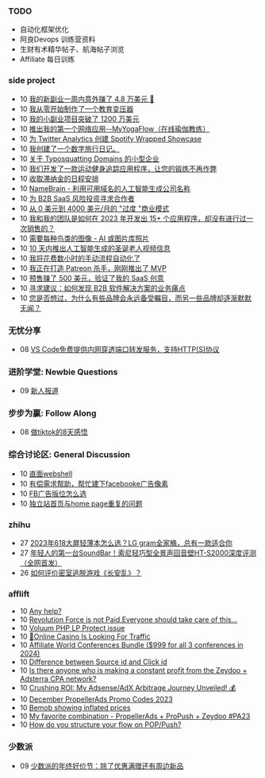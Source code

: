 ### TODO
-  自动化框架优化
-  阿良Devops 训练营资料
-  生财有术精华帖子、航海帖子浏览
-  Affiliate 每日训练

### side project
<!-- sideproject:START -->
-  10 [我的新副业一周内意外赚了 4.8 万美元 🤯](https://www.reddit.com/r/SideProject/comments/18f9b3y/i_accidentally_made_48000_with_my_new_side/)
-  10 [我从零开始制作了一个教育变压器](https://www.reddit.com/r/SideProject/comments/18f92lx/i_made_an_educational_transformer_from_scratch/)
-  10 [我的小副业项目突破了 1200 万美元](https://old.reddit.com/r/SideProject/comments/18f833j/my_small_side_project_crossed_1200mmr/)
-  10 [推出我的第一个网络应用--MyYogaFlow（在线瑜伽教练）](https://www.reddit.com/r/SideProject/comments/18f5ta8/launched_my_first_web_app_myyogaflow_online_yoga/)
-  10 [为 Twitter Analytics 创建 Spotify Wrapped Showcase](https://www.reddit.com/r/SideProject/comments/18f7bf4/created_a_spotify_wrapped_showcase_for_twitter/)
-  10 [我创建了一个数字旅行日记。](https://www.reddit.com/r/SideProject/comments/18f3g9r/i_have_created_a_digital_travel_diary/)
-  10 [关于 Typosquatting Domains 的小型企业](https://www.reddit.com/r/SideProject/comments/18f3d1w/small_business_on_typosquatting_domains/)
-  10 [我们开发了一款运动健身追踪应用程序，让您的锻炼不再作弊](https://www.reddit.com/r/SideProject/comments/18f2wdg/we_build_a_motion_fitness_tracking_app_so_you/)
-  10 [收取滞纳金的日程安排](https://www.reddit.com/r/SideProject/comments/18f19z0/scheduling_with_a_late_fee/)
-  10 [NameBrain - 利用可用域名的人工智能生成公司名称](https://www.reddit.com/r/SideProject/comments/18f0zku/namebrain_ai_generated_company_names_with/)
-  10 [为 B2B SaaS 风险投资寻求合作者](https://www.reddit.com/r/SideProject/comments/18f03hj/seeking_a_collaborator_for_b2b_saas_venture/)
-  10 [从 0 美元到 4000 美元/月的 &quot;过度 &quot;商业模式](https://www.reddit.com/r/SideProject/comments/18ezymx/from_0_to_4000m_with_an_overdone_business_model/)
-  10 [我和我的团队是如何在 2023 年开发出 15+ 个应用程序，却没有进行过一次销售的？](https://www.reddit.com/r/SideProject/comments/18ezxrw/how_me_and_my_team_made_15_apps_and_not_made_a/)
-  10 [需要每种鸟类的图像 - AI 或图片库照片](https://www.reddit.com/r/SideProject/comments/18ezuiq/need_images_of_every_bird_ai_or_stock_photos/)
-  10 [10 天内推出人工智能生成的圣诞老人视频信息](https://old.reddit.com/r/SideProject/comments/18ezue3/launched_santa_ai_generated_video_messages_in_10/)
-  10 [我将花费数小时的手动流程自动化了](https://www.reddit.com/r/SideProject/comments/18ezsq7/i_automated_a_manual_process_i_spent_hours_on/)
-  10 [我正在打造 Patreon 杀手，刚刚推出了 MVP](https://www.reddit.com/r/SideProject/comments/18ezdxy/i_am_building_a_patreon_killer_and_i_just/)
-  10 [预售赚了 500 美元，验证了我的 SaaS 创意](https://old.reddit.com/r/SideProject/comments/18eycx6/made_500_in_presale_to_validate_my_saas_idea/)
-  10 [寻求建议：如何发现 B2B 软件解决方案的业务痛点](https://www.reddit.com/r/SideProject/comments/18eyb6c/seeking_advice_how_to_discover_business_pain/)
-  10 [您是否想过，为什么有些品牌会永远备受瞩目，而另一些品牌却逐渐默默无闻？](https://www.reddit.com/r/SideProject/comments/18exbvh/ever_wondered_how_some_brands_stay_in_the/)<!-- sideproject:END -->


### 无忧分享
<!-- ruyo:START -->
-  08 [VS Code免费提供内网穿透端口转发服务，支持HTTP&lpar;S&rpar;协议](https://51.ruyo.net/18562.html)<!-- ruyo:END -->

### 进阶学堂: Newbie Questions
<!-- advertcn1:START -->
-  09 [新人报道](https://www.advertcn.com/thread-113251-1-1.html)<!-- advertcn1:END -->

### 步步为赢: Follow Along
<!-- advertcn2:START -->
-  08 [做tiktok的8天感悟](https://www.advertcn.com/thread-113232-1-1.html)<!-- advertcn2:END -->

### 综合讨论区: General Discussion
<!-- advertcn3:START -->
-  10 [直面webshell](https://www.advertcn.com/thread-113260-1-1.html)
-  10 [有偿需求帮助，帮忙建下facebooke广告像素](https://www.advertcn.com/thread-113259-1-1.html)
-  10 [FB广告版位怎么选](https://www.advertcn.com/thread-113255-1-1.html)
-  10 [独立站首页与home page重复的问题](https://www.advertcn.com/thread-113254-1-1.html)<!-- advertcn3:END -->


### zhihu
<!-- zhihu:START -->
-  27 [2023年618大屏轻薄本怎么选？LG gram全家桶，总有一款适合你](http://zhuanlan.zhihu.com/p/632641888?utm_campaign=rss&utm_medium=rss&utm_source=rss&utm_content=title)
-  27 [年轻人的第一台SoundBar！索尼轻巧型全景声回音壁HT-S2000深度评测（全网首发）](http://zhuanlan.zhihu.com/p/630990296?utm_campaign=rss&utm_medium=rss&utm_source=rss&utm_content=title)
-  26 [如何评价密室逃脱游戏《长安乱》？](http://www.zhihu.com/question/563950552/answer/3045961312?utm_campaign=rss&utm_medium=rss&utm_source=rss&utm_content=title)<!-- zhihu:END -->

### afflift
<!-- afflift:START -->
-  10 [Any help?](https://afflift.com/f/threads/any-help.12231/)
-  10 [Revolution Force is not Paid,Everyone should take care of this...](https://afflift.com/f/threads/revolution-force-is-not-paid-everyone-should-take-care-of-this.12184/)
-  10 [Voluum PHP LP Protect issue](https://afflift.com/f/threads/voluum-php-lp-protect-issue.12223/)
-  10 [📣Online Casino Is Looking For Traffic](https://afflift.com/f/threads/%F0%9F%93%A3online-casino-is-looking-for-traffic.12212/)
-  10 [Affiliate World Conferences Bundle &lpar;$999 for all 3 conferences in 2024&rpar;](https://afflift.com/f/threads/affiliate-world-conferences-bundle-999-for-all-3-conferences-in-2024.12221/)
-  10 [Difference between Source id and Click id](https://afflift.com/f/threads/difference-between-source-id-and-click-id.12229/)
-  10 [Is there anyone who is making a constant profit from the Zeydoo + Adsterra CPA network?](https://afflift.com/f/threads/is-there-anyone-who-is-making-a-constant-profit-from-the-zeydoo-adsterra-cpa-network.12230/)
-  10 [Crushing ROI: My Adsense/AdX Arbitrage Journey Unveiled! 💰](https://afflift.com/f/threads/crushing-roi-my-adsense-adx-arbitrage-journey-unveiled-%F0%9F%92%B0.12228/)
-  10 [December PropellerAds Promo Codes 2023](https://afflift.com/f/threads/december-propellerads-promo-codes-2023.12195/)
-  10 [Bemob showing inflated prices](https://afflift.com/f/threads/bemob-showing-inflated-prices.12192/)
-  10 [My favorite combination - PropellerAds + ProPush + Zeydoo #PA23](https://afflift.com/f/threads/my-favorite-combination-propellerads-propush-zeydoo-pa23.11586/)
-  10 [How do you structure your flow on POP/Push?](https://afflift.com/f/threads/how-do-you-structure-your-flow-on-pop-push.12226/)<!-- afflift:END -->

### 少数派
<!-- sspai:START -->
-  09 [少数派的年终好价节：除了优惠满赠还有周边新品](https://sspai.com/post/84926)<!-- sspai:END -->
